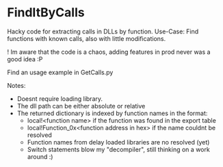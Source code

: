 # FindItByCalls
Hacky code for extracting calls in DLLs by function.
Use-Case: Find functions with known calls, also with little modifications.

! Im aware that the code is a chaos, adding features in prod never was a good idea :P

Find an usage example in GetCalls.py

Notes:
* Doesnt require loading library.
* The dll path can be either absolute or relative
* The returned dictionary is indexed by function names in the format:
  * local!\<function name\> if the function was found in the export table
  * local!Function_0x\<function address in hex\> if the name couldnt be resolved
  * Function names from delay loaded libraries are no resolved (yet)
  * Switch statements blow my "decompiler", still thinking on a work around :)
